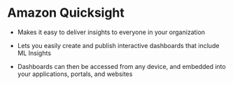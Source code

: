 # Amazon Quicksight

- Makes it easy to deliver insights to everyone in your organization

- Lets you easily create and publish interactive dashboards that include ML Insights

- Dashboards can then be accessed from any device, and embedded into your applications, portals, and websites
